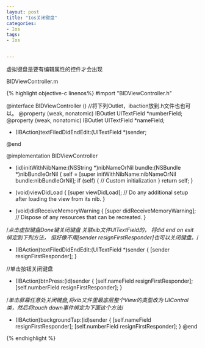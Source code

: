 ```yaml
---
layout: post
title: "Ios关闭键盘"
categories:
- Ios
tags:
- Ios


---
```

虚拟键盘是要有编辑属性的控件才会出现

BIDViewController.m

{% highlight objective-c linenos%}
#import "BIDViewController.h"

@interface BIDViewController ()
//将下列Outlet，ibaction放到.h文件也也可以。
@property (weak, nonatomic) IBOutlet UITextField *numberField;
@property (weak, nonatomic) IBOutlet UITextField *nameField;
- (IBAction)textFiledDidEndEdit:(UITextField *)sender;

@end

@implementation BIDViewController

- (id)initWithNibName:(NSString *)nibNameOrNil bundle:(NSBundle *)nibBundleOrNil
{
    self = [super initWithNibName:nibNameOrNil bundle:nibBundleOrNil];
    if (self) {
        // Custom initialization
    }
    return self;
}

- (void)viewDidLoad
{
    [super viewDidLoad];
    // Do any additional setup after loading the view from its nib.
}

- (void)didReceiveMemoryWarning
{
    [super didReceiveMemoryWarning];
    // Dispose of any resources that can be recreated.
}

/*点击虚拟键盘Done键关闭键盘 关联xib文件UITextField的，
将did end on exit 绑定到下列方法，
但好像不用[sender resignFirstResponder]也可以关闭键盘。*/
- (IBAction)textFiledDidEndEdit:(UITextField *)sender {
    [sender resignFirstResponder];
}

//单击按钮关闭键盘
- (IBAction)btnPress:(id)sender
{
    [self.nameField resignFirstResponder];
    [self.numberField resignFirstResponder];
}

/*单击屏幕任意处关闭键盘,将xib文件里最底层整个View的类型改为
UIControl类，然后将touch down事件绑定为下面这个方法*/
- (IBAction)backgroundTap:(id)sender
{
    [self.nameField resignFirstResponder];
    [self.numberField resignFirstResponder];
}
@end

{% endhighlight %}